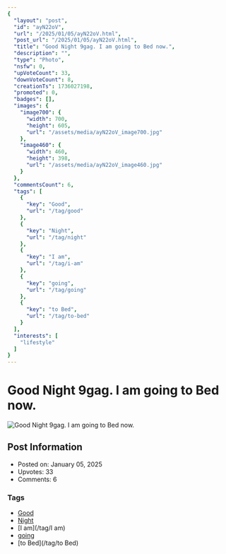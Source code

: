 ```yaml
---
{
  "layout": "post",
  "id": "ayN22oV",
  "url": "/2025/01/05/ayN22oV.html",
  "post_url": "/2025/01/05/ayN22oV.html",
  "title": "Good Night 9gag. I am going to Bed now.",
  "description": "",
  "type": "Photo",
  "nsfw": 0,
  "upVoteCount": 33,
  "downVoteCount": 8,
  "creationTs": 1736027198,
  "promoted": 0,
  "badges": [],
  "images": {
    "image700": {
      "width": 700,
      "height": 605,
      "url": "/assets/media/ayN22oV_image700.jpg"
    },
    "image460": {
      "width": 460,
      "height": 398,
      "url": "/assets/media/ayN22oV_image460.jpg"
    }
  },
  "commentsCount": 6,
  "tags": [
    {
      "key": "Good",
      "url": "/tag/good"
    },
    {
      "key": "Night",
      "url": "/tag/night"
    },
    {
      "key": "I am",
      "url": "/tag/i-am"
    },
    {
      "key": "going",
      "url": "/tag/going"
    },
    {
      "key": "to Bed",
      "url": "/tag/to-bed"
    }
  ],
  "interests": [
    "lifestyle"
  ]
}
---
```


# Good Night 9gag. I am going to Bed now.

![Good Night 9gag. I am going to Bed now.](/assets/media/ayN22oV_image700.jpg)

## Post Information

- Posted on: January 05, 2025
- Upvotes: 33
- Comments: 6

### Tags

- [Good](/tag/Good)
- [Night](/tag/Night)
- [I am](/tag/I am)
- [going](/tag/going)
- [to Bed](/tag/to Bed)
